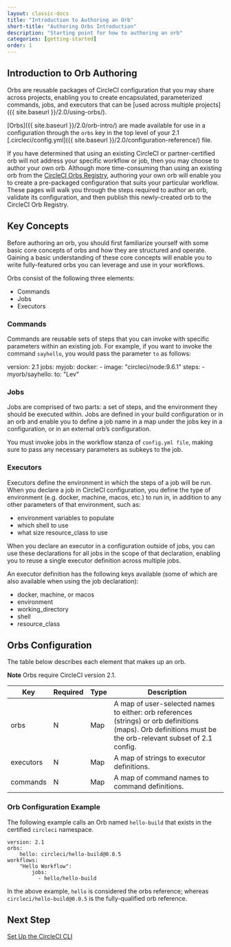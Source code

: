 ```yaml
---
layout: classic-docs
title: "Introduction to Authoring an Orb"
short-title: "Authoring Orbs Introduction"
description: "Starting point for how to authoring an orb"
categories: [getting-started]
order: 1
---
```

## Introduction to Orb Authoring

Orbs are reusable packages of CircleCI configuration that you may share across projects, enabling you to create encapsulated, parameterized commands, jobs, and executors that can be [used across multiple projects]({{ site.baseurl }}/2.0/using-orbs/). 

[Orbs]({{ site.baseurl }}/2.0/orb-intro/) are made available for use in a configuration through the `orbs` key in the top level of your 2.1 [.circleci/config.yml]({{ site.baseurl }}/2.0/configuration-reference/) file.

If you have determined that using an existing CircleCI or partner-certified orb will not address your specific workflow or job, then you may choose to author your own orb. Although more time-consuming than using an existing orb from the [CircleCI Orbs Registry](https://circleci.com/orbs/registry/), authoring your own orb will enable you to create a pre-packaged configuration that suits your particular workflow. These pages will walk you through the steps required to author an orb, validate its configuration, and then publish this newly-created orb to the CircleCI Orb Registry.

## Key Concepts

Before authoring an orb, you should first familiarize yourself with some basic core concepts of orbs and how they are structured and operate. Gaining a basic understanding of these core concepts will enable you to write fully-featured orbs you can leverage and use in your workflows.

Orbs consist of the following three elements:

- Commands
- Jobs
- Executors

### Commands

Commands are reusable sets of steps that you can invoke with specific parameters within an existing job. For example, if you want to invoke the command `sayhello`, you would pass the parameter `to` as follows:

version: 2.1
jobs:
  myjob:
    docker:
      - image: "circleci/node:9.6.1"
    steps:
      - myorb/sayhello:
          to: "Lev"
### Jobs

Jobs are comprised of two parts: a set of steps, and the environment they should be executed within. Jobs are defined in your build configuration or in an orb and enable you to define a job name in a map under the jobs key in a configuration, or in an external orb’s configuration.

You must invoke jobs in the workflow stanza of `config.yml file`, making sure to pass any necessary parameters as subkeys to the job.

### Executors

Executors define the environment in which the steps of a job will be run. When you declare a job in CircleCI configuration, you define the type of environment (e.g. docker, machine, macos, etc.) to run in, in addition to any other parameters of that environment, such as:

- environment variables to populate
- which shell to use
- what size resource_class to use

When you declare an executor in a configuration outside of jobs, you can use these declarations for all jobs in the scope of that declaration, enabling you to reuse a single executor definition across multiple jobs.

An executor definition has the following keys available (some of which are also available when using the job declaration):

- docker, machine, or macos
- environment
- working_directory
- shell
- resource_class

## Orbs Configuration

The table below describes each element that makes up an orb.

**Note** Orbs require CircleCI version 2.1.

Key | Required | Type | Description
----|-----------|------|------------
orbs | N | Map | A map of user-selected names to either: orb references (strings) or orb definitions (maps). Orb definitions must be the orb-relevant subset of 2.1 config.
executors | N | Map | A map of strings to executor definitions.
commands | N | Map | A map of command names to command definitions. 

### Orb Configuration Example

The following example calls an Orb named `hello-build` that exists in the certified `circleci` namespace.

```
version: 2.1
orbs:
    hello: circleci/hello-build@0.0.5
workflows:
    "Hello Workflow":
        jobs:
          - hello/hello-build
```
In the above example, `hello` is considered the orbs reference; whereas `circleci/hello-build@0.0.5` is the fully-qualified orb reference.

## Next Step

[Set Up the CircleCI CLI]({{site.baseurl}}/2.0/orb-author-cli/)
